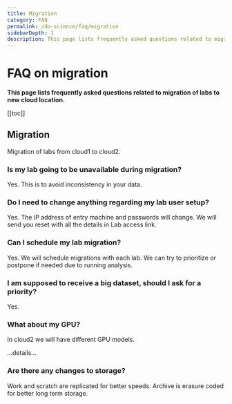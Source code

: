```yaml
---
title: Migration
category: FAQ
permalink: /do-science/faq/migration
sidebarDepth: 1
description: This page lists frequently asked questions related to migration of labs to new cloud location.
---
```


# FAQ on migration

**This page lists frequently asked questions related to migration of labs to new cloud location.**

[[toc]]

## Migration

Migration of labs from cloud1 to cloud2.

### Is my lab going to be unavailable during migration?

Yes. This is to avoid inconsistency in your data.

### Do I need to change anything regarding my lab user setup?

Yes. The IP address of entry machine and passwords will change. We will send you reset with all the details in Lab access link.

### Can I schedule my lab migration?

Yes. We will schedule migrations with each lab. We can try to prioritize or postpone if needed due to running analysis.

### I am supposed to receive a big dataset, should I ask for a priority?

Yes.

### What about my GPU?

In cloud2 we will have different GPU models.

...details...

### Are there any changes to storage?

Work and scratch are replicated for better speeds. Archive is erasure coded for better long term storage.
